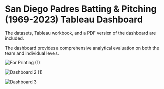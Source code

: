 # San Diego Padres Batting &amp; Pitching (1969-2023) Tableau Dashboard

The datasets, Tableau workbook, and a PDF version of the dashboard are included.

The dashboard provides a comprehensive analytical evaluation on both the team and individual levels.


![For Printing (1)](https://github.com/EmilyGU810/SDP/assets/130021542/07b589f2-23c9-4422-a8d5-4c3fb29df338)


![Dashboard 2 (1)](https://github.com/EmilyGU810/SDP/assets/130021542/01275886-3a4c-4679-babe-0ec74ba087a9)


![Dashboard 3](https://github.com/EmilyGU810/SDP/assets/130021542/ad4cc58c-8a23-46db-93db-4a8e83a6de01)
